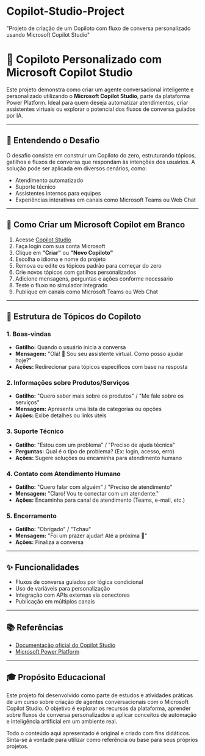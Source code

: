# Copilot-Studio-Project
"Projeto de criação de um Copiloto com fluxo de conversa personalizado usando Microsoft Copilot Studio"

# 🤖 Copiloto Personalizado com Microsoft Copilot Studio

Este projeto demonstra como criar um agente conversacional inteligente e personalizado utilizando o **Microsoft Copilot Studio**, parte da plataforma Power Platform. Ideal para quem deseja automatizar atendimentos, criar assistentes virtuais ou explorar o potencial dos fluxos de conversa guiados por IA.

---

## 🎯 Entendendo o Desafio

O desafio consiste em construir um Copiloto do zero, estruturando tópicos, gatilhos e fluxos de conversa que respondam às intenções dos usuários. A solução pode ser aplicada em diversos cenários, como:

- Atendimento automatizado
- Suporte técnico
- Assistentes internos para equipes
- Experiências interativas em canais como Microsoft Teams ou Web Chat

---

## 🧱 Como Criar um Microsoft Copilot em Branco

1. Acesse [Copilot Studio](https://copilotstudio.microsoft.com)
2. Faça login com sua conta Microsoft
3. Clique em **"Criar"** ou **"Novo Copiloto"**
4. Escolha o idioma e nome do projeto
5. Remova ou edite os tópicos padrão para começar do zero
6. Crie novos tópicos com gatilhos personalizados
7. Adicione mensagens, perguntas e ações conforme necessário
8. Teste o fluxo no simulador integrado
9. Publique em canais como Microsoft Teams ou Web Chat

---

## 🧩 Estrutura de Tópicos do Copiloto

### 1. Boas-vindas
- **Gatilho:** Quando o usuário inicia a conversa  
- **Mensagem:** "Olá! 👋 Sou seu assistente virtual. Como posso ajudar hoje?"  
- **Ações:** Redirecionar para tópicos específicos com base na resposta

### 2. Informações sobre Produtos/Serviços
- **Gatilho:** "Quero saber mais sobre os produtos" / "Me fale sobre os serviços"  
- **Mensagem:** Apresenta uma lista de categorias ou opções  
- **Ações:** Exibe detalhes ou links úteis

### 3. Suporte Técnico
- **Gatilho:** "Estou com um problema" / "Preciso de ajuda técnica"  
- **Perguntas:** Qual é o tipo de problema? (Ex: login, acesso, erro)  
- **Ações:** Sugere soluções ou encaminha para atendimento humano

### 4. Contato com Atendimento Humano
- **Gatilho:** "Quero falar com alguém" / "Preciso de atendimento"  
- **Mensagem:** "Claro! Vou te conectar com um atendente."  
- **Ações:** Encaminha para canal de atendimento (Teams, e-mail, etc.)

### 5. Encerramento
- **Gatilho:** "Obrigado" / "Tchau"  
- **Mensagem:** "Foi um prazer ajudar! Até a próxima 👋"  
- **Ações:** Finaliza a conversa

---

## ✨ Funcionalidades

- Fluxos de conversa guiados por lógica condicional
- Uso de variáveis para personalização
- Integração com APIs externas via conectores
- Publicação em múltiplos canais

---

## 📚 Referências

- [Documentação oficial do Copilot Studio](https://learn.microsoft.com/pt-br/copilot-studio/)
- [Microsoft Power Platform](https://learn.microsoft.com/pt-br/power-platform/)

---
## 🎓 Propósito Educacional

Este projeto foi desenvolvido como parte de estudos e atividades práticas de um curso sobre criação de agentes conversacionais com o Microsoft Copilot Studio. O objetivo é explorar os recursos da plataforma, aprender sobre fluxos de conversa personalizados e aplicar conceitos de automação e inteligência artificial em um ambiente real.

Todo o conteúdo aqui apresentado é original e criado com fins didáticos. Sinta-se à vontade para utilizar como referência ou base para seus próprios projetos.


